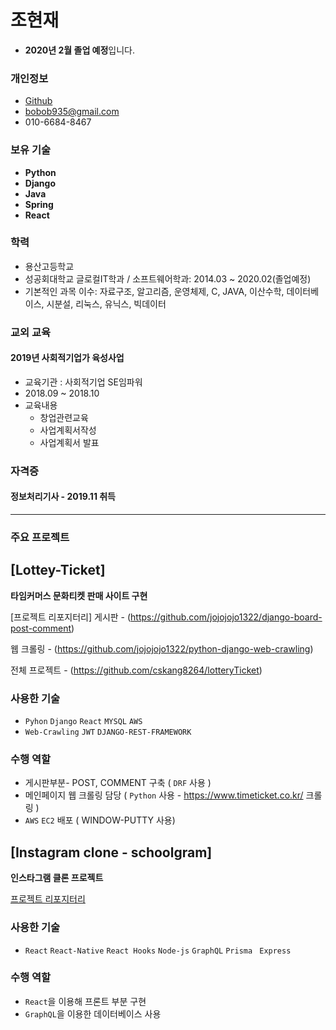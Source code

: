 # 조현재

- **2020년 2월 졸업 예정**입니다.

### 개인정보
- [Github](https://github.com/jojojojo1322)
- [bobob935@gmail.com](mailto:bobob935@gmail.com)
- 010-6684-8467

### 보유 기술

  - **Python**
  - **Django**
  - **Java**
  - **Spring**
  - **React**

### 학력

- 용산고등학교
- 성공회대학교 글로컬IT학과 / 소프트웨어학과: 2014.03 ~ 2020.02(졸업예정)
- 기본적인 과목 이수: 자료구조, 알고리즘, 운영체제, C, JAVA, 이산수학, 데이터베이스, 시분설, 리눅스, 유닉스, 빅데이터


### 교외 교육

#### 2019년 사회적기업가 육성사업
- 교육기관 : 사회적기업 SE임파워
- 2018.09 ~ 2018.10
- 교육내용
  - 창업관련교육
  - 사업계획서작성
  - 사업계획서 발표

### 자격증

#### 정보처리기사 - 2019.11 취득

___

### 주요 프로젝트

## [Lottey-Ticket]

**타임커머스 문화티켓 판매 사이트 구현**

[프로젝트 리포지터리]
게시판 - (https://github.com/jojojojo1322/django-board-post-comment)

웹 크롤링 - (https://github.com/jojojojo1322/python-django-web-crawling)

전체 프로젝트 - (https://github.com/cskang8264/lotteryTicket)


### 사용한 기술
  - `Pyhon` `Django` `React` `MYSQL` `AWS`
  - `Web-Crawling` `JWT` `DJANGO-REST-FRAMEWORK`

### 수행 역할
  - 게시판부분- POST, COMMENT 구축 ( `DRF` 사용 )
  - 메인페이지 웹 크롤링 담당 ( `Python` 사용 - https://www.timeticket.co.kr/ 크롤링 )
  - `AWS` `EC2` 배포 ( WINDOW-PUTTY 사용)
  
  

## [Instagram clone - schoolgram]

**인스타그램 클론 프로젝트**

[프로젝트 리포지터리](https://github.com/ywan311/Schoolgram_FrontEnd)

### 사용한 기술
- `React` `React-Native` `React Hooks` `Node-js` `GraphQL` `Prisma` ` Express`

### 수행 역할

- `React`을 이용해 프론트 부분 구현
- `GraphQL`을 이용한 데이터베이스 사용




